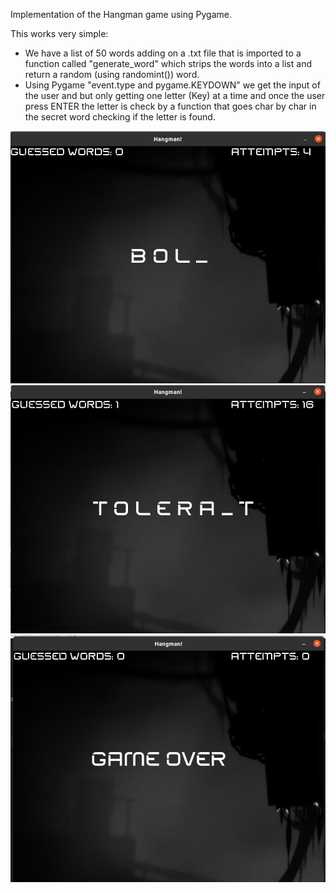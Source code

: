 Implementation of the Hangman game using Pygame.

This works very simple:
- We have a list of 50 words adding on a .txt file that is imported to a function called 
"generate_word" which strips the words into a list and return a random (using randomint()) word.
- Using Pygame "event.type and pygame.KEYDOWN" we get the input of the user and but only getting one letter (Key) at a time and once the user press ENTER the letter is check by a function that goes char by char in the secret word checking if the letter is found.


![Alt text](demo-1.png?raw=true "Demo")
![Alt text](demo-2.png?raw=true "Demo 2")
![Alt text](demo-3.png?raw=true "Demo 3")
